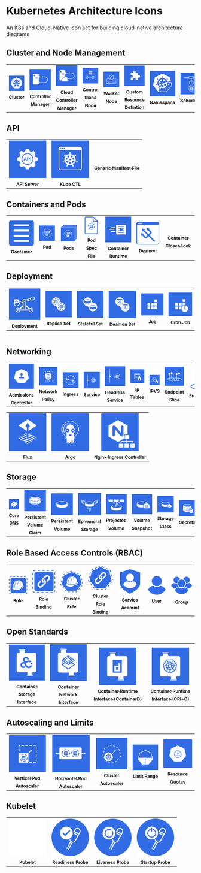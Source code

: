 # Kubernetes Architecture Icons

An K8s and Cloud-Native icon set for building cloud-native architecture diagrams

## Cluster and Node Management

<table>
  <tr>
    <td align="center"><a href="#"><img src="icons/svg/cluster.svg" width="100px;" alt=""/><br /><sub><b>Cluster</b></sub></a><br /></td>
    <td align="center"><a href="#"><img src="icons/svg/controller-manager.svg" width="100px;" alt=""/><br /><sub><b>Controller Manager</b></sub></a><br /></td>
    <td align="center"><a href="#"><img src="icons/svg/cloud-controller-manager.svg" width="100px;" alt=""/><br /><sub><b>Cloud Controller Manager</b></sub></a><br /></td>
    <td align="center"><a href="#"><img src="icons/svg/control-plane-node.svg" width="100px;" alt=""/><br /><sub><b>Control Plane Node</b></sub></a><br /></td>
    <td align="center"><a href="#"><img src="icons/svg/worker-node.svg" width="100px;" alt=""/><br /><sub><b>Worker Node</b></sub></a><br /></td>
    <td align="center"><a href="#"><img src="icons/svg/custom-resource-definition.svg" width="100px;" alt=""/><br /><sub><b>Custom Resource Defintion</b></sub></a><br /></td>
    <td align="center"><a href="#"><img src="icons/svg/namespace.svg" width="100px;" alt=""/><br /><sub><b>Namespace</b></sub></a><br /></td>
    <td align="center"><a href="#"><img src="icons/svg/scheduler.svg" width="100px;" alt=""/><br /><sub><b>Scheduler</b></sub></a><br /></td>
  </tr>
</table>

## API

<table>
  <tr>
    <td align="center"><a href="#"><img src="icons/svg/api-server.svg" width="100px;" alt=""/><br /><sub><b>API Server</b></sub></a><br /></td>
    <td align="center"><a href="#"><img src="icons/svg/kube-ctl.svg" width="100px;" alt=""/><br /><sub><b>Kube CTL</b></sub></a><br /></td>
    <td align="center"><a href="#"><img src="icons/svg/generic-mainfest-file.svg" width="100px;" alt=""/><br /><sub><b>Generic Manifest File</b></sub></a><br /></td>
  </tr>
</table>

## Containers and Pods
<table>
  <tr>
    <td align="center"><a href="#"><img src="icons/svg/container.svg" width="100px;" alt=""/><br /><sub><b>Container</b></sub></a><br /></td>
    <td align="center"><a href="#"><img src="icons/svg/pod.svg" width="100px;" alt=""/><br /><sub><b>Pod</b></sub></a><br /></td>
    <td align="center"><a href="#"><img src="icons/svg/pods.svg" width="100px;" alt=""/><br /><sub><b>Pods</b></sub></a><br /></td>
    <td align="center"><a href="#"><img src="icons/svg/pod-spec-file.svg" width="100px;" alt=""/><br /><sub><b>Pod Spec File</b></sub></a><br /></td>
    <td align="center"><a href="#"><img src="icons/svg/container-runtime.svg" width="100px;" alt=""/><br /><sub><b>Container Runtime</b></sub></a><br /></td>
    <td align="center"><a href="#"><img src="icons/svg/deamon.svg" width="100px;" alt=""/><br /><sub><b>Deamon</b></sub></a><br /></td>
    <td align="center"><a href="#"><img src="icons/svg/container-closer-look.svg" width="100px;" alt=""/><br /><sub><b>Container Closer Look</b></sub></a><br /></td>
  </tr>
</table>

## Deployment

<table>
  <tr>
    <td align="center"><a href="#"><img src="icons/svg/deployment.svg" width="100px;" alt=""/><br /><sub><b>Deployment</b></sub></a><br /></td>
    <td align="center"><a href="#"><img src="icons/svg/replica-set.svg" width="100px;" alt=""/><br /><sub><b>Replica Set</b></sub></a><br /></td>
    <td align="center"><a href="#"><img src="icons/svg/stateful-set.svg" width="100px;" alt=""/><br /><sub><b>Stateful Set</b></sub></a><br /></td>
    <td align="center"><a href="#"><img src="icons/svg/deamon-set.svg" width="100px;" alt=""/><br /><sub><b>Deamon Set</b></sub></a><br /></td>
    <td align="center"><a href="#"><img src="icons/svg/job.svg" width="100px;" alt=""/><br /><sub><b>Job</b></sub></a><br /></td>
    <td align="center"><a href="#"><img src="icons/svg/cron-job.svg" width="100px;" alt=""/><br /><sub><b>Cron Job</b></sub></a><br /></td>
  </tr>
</table>

<table>
  <tr>
  </tr>
</table>

## Networking

<table>
  <tr>
    <td align="center"><a href="#"><img src="icons/svg/admissions-controller.svg" width="100px;" alt=""/><br /><sub><b>Admissions Controller</b></sub></a><br /></td>
    <td align="center"><a href="#"><img src="icons/svg/network-policy.svg" width="100px;" alt=""/><br /><sub><b>Network Policy</b></sub></a><br /></td>
    <td align="center"><a href="#"><img src="icons/svg/ingress.svg" width="100px;" alt=""/><br /><sub><b>Ingress</b></sub></a><br /></td>
    <td align="center"><a href="#"><img src="icons/svg/service.svg" width="100px;" alt=""/><br /><sub><b>Service</b></sub></a><br /></td>
    <td align="center"><a href="#"><img src="icons/svg/headless-service.svg" width="100px;" alt=""/><br /><sub><b>Headless Service</b></sub></a><br /></td>
    <td align="center"><a href="#"><img src="icons/svg/ip-tables.svg" width="100px;" alt=""/><br /><sub><b>Ip Tables</b></sub></a><br /></td>
    <td align="center"><a href="#"><img src="icons/svg/ipvs.svg" width="100px;" alt=""/><br /><sub><b>IPVS</b></sub></a><br /></td>
    <td align="center"><a href="#"><img src="icons/svg/endpoint-slice.svg" width="100px;" alt=""/><br /><sub><b>Endpoint Slice</b></sub></a><br /></td>
    <td align="center"><a href="#"><img src="icons/svg/endpoint.svg" width="100px;" alt=""/><br /><sub><b>Endpoint</b></sub></a><br /></td>
    <td align="center"><a href="#"><img src="icons/svg/proxy.svg" width="100px;" alt=""/><br /><sub><b>Proxy</b></sub></a><br /></td>
  </tr>
</table>

<table>
  <tr>
    <td align="center"><a href="#"><img src="icons/svg/flux.svg" width="100px;" alt=""/><br /><sub><b>Flux</b></sub></a><br /></td>
    <td align="center"><a href="#"><img src="icons/svg/argo.svg" width="100px;" alt=""/><br /><sub><b>Argo</b></sub></a><br /></td>
    <td align="center"><a href="#"><img src="icons/svg/nginx-ingress-controller.svg" width="100px;" alt=""/><br /><sub><b>Nginx Ingress Controller</b></sub></a><br /></td>
  </tr>
</table>

## Storage

<table>
  <tr>
    <td align="center"><a href="#"><img src="icons/svg/core-dns.svg" width="100px;" alt=""/><br /><sub><b>Core DNS</b></sub></a><br /></td>
    <td align="center"><a href="#"><img src="icons/svg/persistent-volume-claim.svg" width="100px;" alt=""/><br /><sub><b>Persistent Volume Claim</b></sub></a><br /></td>
    <td align="center"><a href="#"><img src="icons/svg/persistent-volumes.svg" width="100px;" alt=""/><br /><sub><b>Persistent Volume</b></sub></a><br /></td>
    <td align="center"><a href="#"><img src="icons/svg/ephemeral-storage.svg" width="100px;" alt=""/><br /><sub><b>Ephemeral Storage</b></sub></a><br /></td>
    <td align="center"><a href="#"><img src="icons/svg/projected-volume.svg" width="100px;" alt=""/><br /><sub><b>Projected Volume</b></sub></a><br /></td>
    <td align="center"><a href="#"><img src="icons/svg/volume-snapshot.svg" width="100px;" alt=""/><br /><sub><b>Volume Snapshot</b></sub></a><br /></td>
    <td align="center"><a href="#"><img src="icons/svg/storage-class.svg" width="100px;" alt=""/><br /><sub><b>Storage Class</b></sub></a><br /></td>
    <td align="center"><a href="#"><img src="icons/svg/secrets.svg" width="100px;" alt=""/><br /><sub><b>Secrets</b></sub></a><br /></td>
    <td align="center"><a href="#"><img src="icons/svg/config-map.svg" width="100px;" alt=""/><br /><sub><b>Config Map</b></sub></a><br /></td>
    <td align="center"><a href="#"><img src="icons/svg/etcd.svg" width="100px;" alt=""/><br /><sub><b>Etcd</b></sub></a><br /></td>
  </tr>
</table>

## Role Based Access Controls (RBAC)
<table>
  <tr>
    <td align="center"><a href="#"><img src="icons/svg/role.svg" width="100px;" alt=""/><br /><sub><b>Role</b></sub></a><br /></td>
    <td align="center"><a href="#"><img src="icons/svg/role-binding.svg" width="100px;" alt=""/><br /><sub><b>Role Binding</b></sub></a><br /></td>
    <td align="center"><a href="#"><img src="icons/svg/cluster-role.svg" width="100px;" alt=""/><br /><sub><b>Cluster Role</b></sub></a><br /></td>
    <td align="center"><a href="#"><img src="icons/svg/cluster-role-binding.svg" width="100px;" alt=""/><br /><sub><b>Cluster Role Binding</b></sub></a><br /></td>
    <td align="center"><a href="#"><img src="icons/svg/service-account.svg" width="100px;" alt=""/><br /><sub><b>Service Account</b></sub></a><br /></td>
    <td align="center"><a href="#"><img src="icons/svg/user.svg" width="100px;" alt=""/><br /><sub><b>User</b></sub></a><br /></td>
    <td align="center"><a href="#"><img src="icons/svg/group.svg" width="100px;" alt=""/><br /><sub><b>Group</b></sub></a><br /></td>
  </tr>
</table>

## Open Standards

<table>
  <tr>
    <td align="center"><a href="#"><img src="icons/svg/container-storage-interface.svg" width="100px;" alt=""/><br /><sub><b>Container Storage Interface</b></sub></a><br /></td>
    <td align="center"><a href="#"><img src="icons/svg/container-network-interface.svg" width="100px;" alt=""/><br /><sub><b>Container Network Interface</b></sub></a><br /></td>
    <td align="center"><a href="#"><img src="icons/svg/container-runtime-interface-container-d.svg" width="100px;" alt=""/><br /><sub><b>Container Runtime Interface (ContainerD)</b></sub></a><br /></td>
    <td align="center"><a href="#"><img src="icons/svg/container-runtime-interface-cri-o.svg" width="100px;" alt=""/><br /><sub><b>Container Runtime Interface (CRI-O)</b></sub></a><br /></td>
  </tr>
</table>

## Autoscaling and Limits

<table border="0">
  <tr>
    <td align="center"><a href="#"><img src="icons/svg/vertical-pod-autoscaler.svg" width="100px;" alt=""/><br /><sub><b>Vertical Pod Autoscaler</b></sub></a><br /></td>
    <td align="center"><a href="#"><img src="icons/svg/horizontal-pod-autoscaler.svg" width="100px;" alt=""/><br /><sub><b>Horizontal Pod Autoscaler</b></sub></a><br /></td>
    <td align="center"><a href="#"><img src="icons/svg/cluster-autoscaler.svg" width="100px;" alt=""/><br /><sub><b>Cluster Autoscaler</b></sub></a><br /></td>
    <td align="center"><a href="#"><img src="icons/svg/limit-range.svg" width="100px;" alt=""/><br /><sub><b>Limit Range</b></sub></a><br /></td>
    <td align="center"><a href="#"><img src="icons/svg/resource-quotas.svg" width="100px;" alt=""/><br /><sub><b>Resource Quotas</b></sub></a><br /></td>
  </tr>
</table>

## Kubelet

<table>
  <tr>
    <td align="center"><a href="#"><img src="icons/svg/kubelet.svg" width="100px;" alt=""/><br /><sub><b>Kubelet</b></sub></a><br /></td>
    <td align="center"><a href="#"><img src="icons/svg/readiness-probe.svg" width="100px;" alt=""/><br /><sub><b>Readiness Probe</b></sub></a><br /></td>
    <td align="center"><a href="#"><img src="icons/svg/liveness-probe.svg" width="100px;" alt=""/><br /><sub><b>Liveness Probe</b></sub></a><br /></td>
    <td align="center"><a href="#"><img src="icons/svg/startup-probe.svg" width="100px;" alt=""/><br /><sub><b>Startup Probe</b></sub></a><br /></td>
  </tr>
</table>

